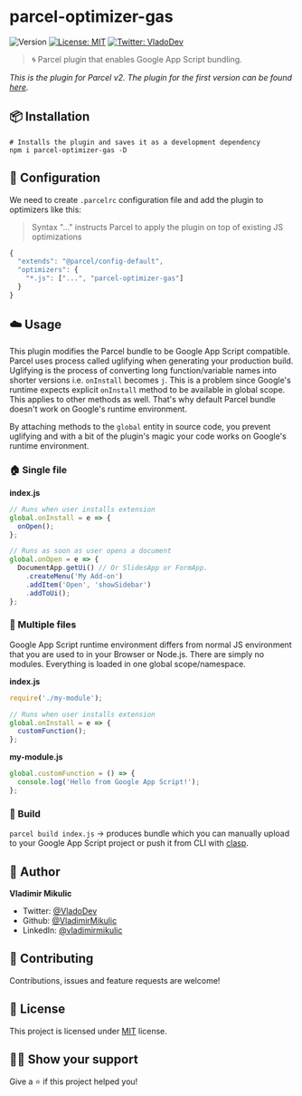 # parcel-optimizer-gas

![Version](https://img.shields.io/npm/v/parcel-optimizer-gas)
[![License: MIT](https://img.shields.io/badge/License-MIT-yellow.svg)](#)
[![Twitter: VladoDev](https://img.shields.io/twitter/follow/VladoDev.svg?style=social)](https://twitter.com/VladoDev)

> 🌀 Parcel plugin that enables Google App Script bundling.

_This is the plugin for Parcel v2. The plugin for the first version can be found [here](https://github.com/VladimirMikulic/parcel-plugin-gas)._

## :package: Installation

```shell
# Installs the plugin and saves it as a development dependency
npm i parcel-optimizer-gas -D
```

## 🔌 Configuration

We need to create `.parcelrc` configuration file and add the plugin to optimizers like this:

> Syntax "..." instructs Parcel to apply the plugin on top of existing JS optimizations

```js
{
  "extends": "@parcel/config-default",
  "optimizers": {
    "*.js": ["...", "parcel-optimizer-gas"]
  }
}
```

## :cloud: Usage

This plugin modifies the Parcel bundle to be Google App Script compatible.
Parcel uses process called uglifying when generating your production build.
Uglifying is the process of converting long function/variable names into shorter versions
i.e. `onInstall` becomes `j`. This is a problem since Google's runtime expects explicit
`onInstall` method to be available in global scope. This applies to other methods as well.
That's why default Parcel bundle doesn't work on Google's runtime environment.

By attaching methods to the `global` entity in source code, you prevent
uglifying and with a bit of the plugin's magic your code works on Google's
runtime environment.

### 🏠 Single file

**index.js**

```js
// Runs when user installs extension
global.onInstall = e => {
  onOpen();
};

// Runs as soon as user opens a document
global.onOpen = e => {
  DocumentApp.getUi() // Or SlidesApp or FormApp.
    .createMenu('My Add-on')
    .addItem('Open', 'showSidebar')
    .addToUi();
};
```

### 💫 Multiple files

Google App Script runtime environment differs from normal JS environment that you are
used to in your Browser or Node.js. There are simply no modules. Everything is loaded in one
global scope/namespace.

**index.js**

```js
require('./my-module');

// Runs when user installs extension
global.onInstall = e => {
  customFunction();
};
```

**my-module.js**

```js
global.customFunction = () => {
  console.log('Hello from Google App Script!');
};
```

### 🚀 Build

`parcel build index.js` -> produces bundle which you can manually upload to your Google App Script project or push it from CLI with [clasp](https://developers.google.com/apps-script/guides/clasp).

<!--## :sparkles: Run tests

The plugin uses [Jest](https://jestjs.io/) for running tests.

Jest will execute all `.test.js` files in the `test` folder.

```sh
npm test
```-->

## :man: Author

**Vladimir Mikulic**

- Twitter: [@VladoDev](https://twitter.com/VladoDev)
- Github: [@VladimirMikulic](https://github.com/VladimirMikulic)
- LinkedIn: [@vladimirmikulic](https://www.linkedin.com/in/vladimir-mikulic/)

## :handshake: Contributing

Contributions, issues and feature requests are welcome!

## :pencil: License

This project is licensed under [MIT](https://opensource.org/licenses/MIT) license.

## :man_astronaut: Show your support

Give a ⭐️ if this project helped you!
